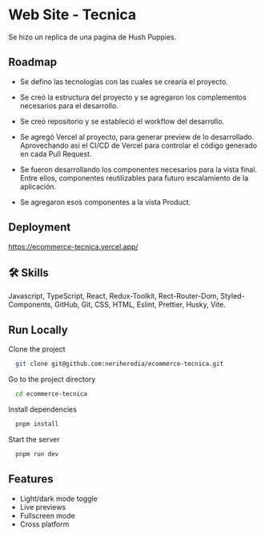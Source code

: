 
# Web Site - Tecnica
Se hizo un replica de una pagina de Hush Puppies.


## Roadmap

- Se defino las tecnologías con las cuales se crearía el proyecto.

- Se creó la estructura del proyecto y se agregaron los complementos necesarios para el desarrollo.

- Se creó repositorio y se estableció el workflow del desarrollo.

- Se agregó Vercel al proyecto, para generar preview de lo desarrollado. Aprovechando así el CI/CD de Vercel para controlar el código generado en cada Pull Request.

- Se fueron desarrollando los componentes necesarios para la vista final. Entre ellos, componentes reutilizables para futuro escalamiento de la aplicación.

- Se agregaron esos componentes a la vista Product.


## Deployment

https://ecommerce-tecnica.vercel.app/


## 🛠 Skills
Javascript, TypeScript, React, Redux-Toolkit, Rect-Router-Dom, Styled-Components, GitHub, Git, CSS, HTML, Eslint, Prettier, Husky, Vite.


## Run Locally

Clone the project

```bash
  git clone git@github.com:neriheredia/ecommerce-tecnica.git
```

Go to the project directory

```bash
  cd ecommerce-tecnica
```

Install dependencies

```bash
  pnpm install
```

Start the server

```bash
  pnpm run dev
```


## Features

- Light/dark mode toggle
- Live previews
- Fullscreen mode
- Cross platform


